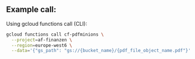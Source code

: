 ## Example call:
Using gcloud functions call (CLI):
```Bash
gcloud functions call cf-pdfminions \
  --project=af-finanzen \
  --region=europe-west6 \
  --data='{"gs_path": "gs://{bucket_name}/{pdf_file_object_name.pdf"}'
```